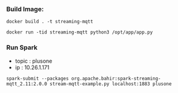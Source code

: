 
### Build Image:
```
docker build . -t streaming-mqtt
```
```
docker run -tid streaming-mqtt python3 /opt/app/app.py
```


### Run Spark
* topic : plusone
* ip : 10.26.1.171
```
spark-submit --packages org.apache.bahir:spark-streaming-mqtt_2.11:2.0.0 stream-mqtt-example.py localhost:1883 plusone
```
